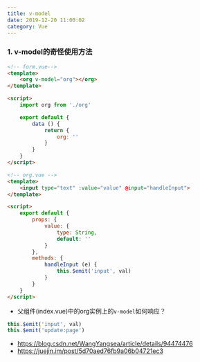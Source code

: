 ```yaml
---
title: v-model
date: 2019-12-20 11:00:02
category: Vue
---
```

### 1. v-model的奇怪使用方法
```html
<!-- form.vue-->
<template>
    <org v-model="org"></org>
</template>

<script>
    import org from './org'

    export default {
        data () {
            return {
                org: ''
            }
        }
    }
</script>

```

```html
<!-- org.vue -->
<template>
    <input type="text" :value="value" @input="handleInput">
</template>

<script>
    export default {
        props: {
            value: {
                type: String,
                default: ''
            }
        },
        methods: {
            handleInput (e) {
                this.$emit('input', val)
            }
        }
    }
</script>
```

- 父组件(index.vue)中的org实例上的`v-model`如何响应？



```js
this.$emit('input', val)
this.$emit('update:page')
```


- https://blog.csdn.net/WangYangsea/article/details/94474476
- https://juejin.im/post/5d70aed76fb9a06b04721ec3